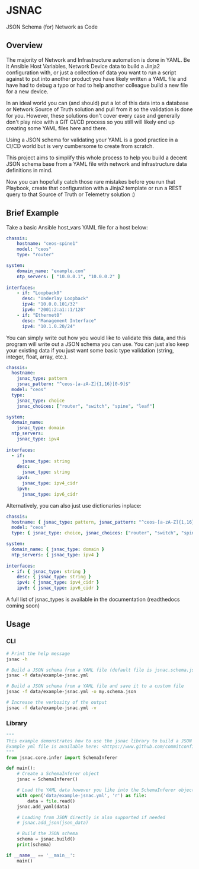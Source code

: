 # JSNAC
JSON Schema (for) Network as Code 

## Overview

The majority of Network and Infrastructure automation is done in YAML. Be it Ansible Host Variables, Network Device data to build a Jinja2 configuration with, or just a collection of data you want to run a script against to put into another product you have likely written a YAML file and have had to debug a typo or had to help another colleague build a new file for a new device.

In an ideal world you can (and should) put a lot of this data into a database or Network Source of Truth solution and pull from it so the validation is done for you. However, these solutions don't cover every case and generally don't play nice with a GIT CI/CD process so you still will likely end up creating some YAML files here and there.

Using a JSON schema for validating your YAML is a good practice in a CI/CD world but is very cumbersome to create from scratch.

This project aims to simplify this whole process to help you build a decent JSON schema base from a YAML file with network and infrastructure data definitions in mind. 

Now you can hopefully catch those rare mistakes before you run that Playbook, create that configuration with a Jinja2 template or run a REST query to that Source of Truth or Telemetry solution :)

## Brief Example

Take a basic Ansible host_vars YAML file for a host below:

```yaml
chassis:
    hostname: "ceos-spine1"
    model: "ceos"
    type: "router"

system:
    domain_name: "example.com"
    ntp_servers: [ "10.0.0.1", "10.0.0.2" ]
    
interfaces:
    - if: "Loopback0"
      desc: "Underlay Loopback"
      ipv4: "10.0.0.101/32"
      ipv6: "2001:2:a1::1/128"
    - if: "Ethernet0"
      desc: "Management Interface"
      ipv4: "10.1.0.20/24"
```

You can simply write out how you would like to validate this data, and this program will write out a JSON schema you can use. You can just also keep your existing data if you just want some basic type validation (string, integer, float, array, etc.).

```yaml
chassis:
  hostname:
    jsnac_type: pattern
    jsnac_pattern: "^ceos-[a-zA-Z]{1,16}[0-9]$"
  model: "ceos"
  type:
    jsnac_type: choice
    jsnac_choices: ["router", "switch", "spine", "leaf"]

system:
  domain_name: 
    jsnac_type: domain
  ntp_servers:
    jsnac_type: ipv4
  
interfaces:
  - if:
      jsnac_type: string
    desc: 
      jsnac_type: string
    ipv4: 
      jsnac_type: ipv4_cidr
    ipv6:
      jsnac_type: ipv6_cidr
```

Alternatively, you can also just use dictionaries inplace:

```yaml
chassis:
  hostname: { jsnac_type: pattern, jsnac_pattern: "^ceos-[a-zA-Z]{1,16}[0-9]$" }
  model: "ceos"
  type: { jsnac_type: choice, jsnac_choices: ["router", "switch", "spine", "leaf"] }

system:
  domain_name: { jsnac_type: domain }
  ntp_servers: { jsnac_type: ipv4 }
  
interfaces:
  - if: { jsnac_type: string }
    desc: { jsnac_type: string }
    ipv4: { jsnac_type: ipv4_cidr }
    ipv6: { jsnac_type: ipv6_cidr }
```

A full list of jsnac_types is available in the documentation (readthedocs coming soon)

## Usage

### CLI

```bash
# Print the help message
jsnac -h

# Build a JSON schema from a YAML file (default file is jsnac.schema.json)
jsnac -f data/example-jsnac.yml

# Build a JSON schema from a YAML file and save it to a custom file
jsnac -f data/example-jsnac.yml -o my.schema.json

# Increase the verbosity of the output
jsnac -f data/example-jsnac.yml -v
```

### Library
```python
"""
This example demonstrates how to use the jsnac library to build a JSON schema from a YAML file in a Python script.
Example yml file is available here: <https://www.github.com/commitconfirmed/jsnac/blob/main/data/example-jsnac.yml>
"""
from jsnac.core.infer import SchemaInferer

def main():
    # Create a SchemaInferer object
    jsnac = SchemaInferer()

    # Load the YAML data however you like into the SchemaInferer object
    with open('data/example-jsnac.yml', 'r') as file:
        data = file.read()
    jsnac.add_yaml(data)

    # Loading from JSON directly is also supported if needed
    # jsnac.add_json(json_data)

    # Build the JSON schema
    schema = jsnac.build()
    print(schema)

if __name__ == '__main__':
    main()
```
